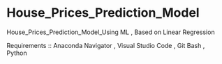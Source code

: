 # House_Prices_Prediction_Model
House_Prices_Prediction_Model_Using ML ,
Based on Linear Regression

Requirements ::
Anaconda Navigator ,
Visual Studio Code ,
Git Bash ,
Python 
